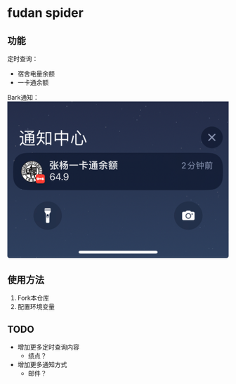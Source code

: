 # fudan spider

## 功能
定时查询：
- 宿舍电量余额
- 一卡通余额

Bark通知：
![](assets/2024-09-25-01-58-22.png)

## 使用方法

1. Fork本仓库
2. 配置环境变量

## TODO

- 增加更多定时查询内容
    - 绩点？
- 增加更多通知方式
    - 邮件？
